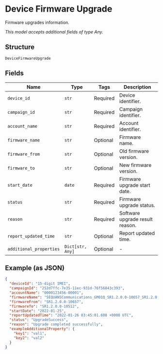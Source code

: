 
# Device Firmware Upgrade

Firmware upgrades information.

*This model accepts additional fields of type Any.*

## Structure

`DeviceFirmwareUpgrade`

## Fields

| Name | Type | Tags | Description |
|  --- | --- | --- | --- |
| `device_id` | `str` | Required | Device identifier. |
| `campaign_id` | `str` | Required | Campaign identifier. |
| `account_name` | `str` | Required | Account identifier. |
| `firmware_name` | `str` | Optional | Firmware name. |
| `firmware_from` | `str` | Optional | Old firmware version. |
| `firmware_to` | `str` | Optional | New firmware version. |
| `start_date` | `date` | Required | Firmware upgrade start date. |
| `status` | `str` | Required | Firmware upgrade status. |
| `reason` | `str` | Required | Software upgrade result reason. |
| `report_updated_time` | `str` | Optional | Report updated time. |
| `additional_properties` | `Dict[str, Any]` | Optional | - |

## Example (as JSON)

```json
{
  "deviceId": "15-digit IMEI",
  "campaignId": "252d7ffc-7e35-11ec-931d-76f56843c393",
  "accountName": "0000123456-00001",
  "firmwareName": "SEQUANSCommunications_GM01Q_SR1.2.0.0-10657_SR1.2.0.0-10512",
  "firmwareFrom": "SR1.2.0.0-10657",
  "firmwareTo": "SR1.2.0.0-10512",
  "startDate": "2022-01-25",
  "reportUpdatedTime": "2022-01-26 03:45:01.608 +0000 UTC",
  "status": "UpgradeSuccess",
  "reason": "Upgrade completed successfully",
  "exampleAdditionalProperty": {
    "key1": "val1",
    "key2": "val2"
  }
}
```

